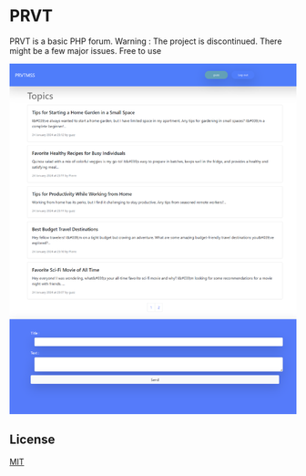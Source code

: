 # PRVT

PRVT is a basic PHP forum.
Warning : The project is discontinued. There might be a few major issues.
Free to use

![Screenshot](https://github.com/guzzdev/PRVT-forum-service/blob/dev/prvt.test_8080_topic.php%20(1).png)
## License
[MIT](https://choosealicense.com/licenses/mit/)
